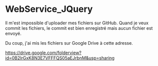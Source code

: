 WebService_JQuery
=================

Il m'est impossible d'uploader mes fichiers sur GitHub. Quand je veux commit les fichiers, le commit est bien enregistré
mais aucun fichier est envoyé.

Du coup, j'ai mis les fichiers sur Google Drive à cette adresse.

https://drive.google.com/folderview?id=0B2IrGxK8N3E7VFFFQS05aEJrbnM&usp=sharing
